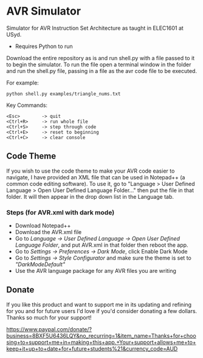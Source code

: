 # AVR Simulator
Simulator for AVR Instruction Set Architecture as taught in ELEC1601 at USyd.
- Requires Python to run

Download the entire repository as is and run
shell.py with a file passed to it to begin the
simulator. To run the file open a terminal window
in the folder and run the shell.py file,
passing in a file as the avr code file to be executed.

For example:
    
    python shell.py examples/triangle_nums.txt

Key Commands:

    <Esc>        -> quit
    <Ctrl+R>     -> run whole file
    <Ctrl+S>     -> step through code
    <Ctrl+E>     -> reset to beginning
    <Ctrl+C>     -> clear console

## Code Theme
If you wish to use the code theme to make your
AVR code easier to navigate, I have provided an
XML file that can be used in Notepad++ (a common
code editing software). To use it, go to
"Language > User Defined Language > Open User Defined Language Folder..."
then put the file in that folder. It will then
appear in the drop down list in the Language tab.

### Steps (for AVR.xml with dark mode)
-	Download Notepad++
-	Download the AVR.xml file
-	Go to *Language -> User Defined Language -> Open User Defined Language Folder*, and put AVR.xml in that folder then reboot the app.
-	Go to *Settings -> Preferences -> Dark Mode*, click Enable Dark Mode
-	Go to *Settings -> Style Configurator* and make sure the theme is set to *"DarkModeDefault"*
-	Use the AVR language package for any AVR files you are writing

## Donate
If you like this product and want to support me
in its updating and refining for you and for future
users I'd love if you'd consider donating a few dollars.
Thanks so much for your support!

https://www.paypal.com/donate/?business=8BXF5U6436LQY&no_recurring=1&item_name=Thanks+for+choosing+to+support+me+in+making+this+app.+Your+support+allows+me+to+keep+it+up+to+date+for+future+students%21&currency_code=AUD
